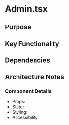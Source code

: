 # Admin.tsx

## Purpose

## Key Functionality

## Dependencies

## Architecture Notes

### Component Details
- Props: 
- State: 
- Styling: 
- Accessibility: 
